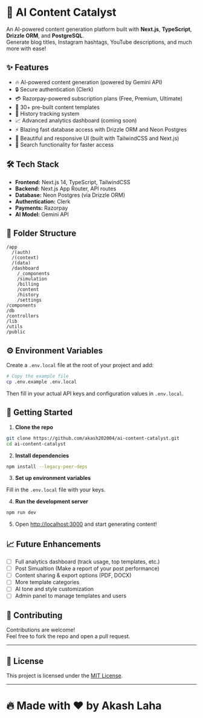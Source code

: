 # 🚀 AI Content Catalyst

An AI-powered content generation platform built with **Next.js**, **TypeScript**, **Drizzle ORM**, and **PostgreSQL**.  
Generate blog titles, Instagram hashtags, YouTube descriptions, and much more with ease!

## ✨ Features

- 🔥 AI-powered content generation (powered by Gemini API)
- 🔒 Secure authentication (Clerk)
- 💳 Razorpay-powered subscription plans (Free, Premium, Ultimate)
- 🧠 30+ pre-built content templates
- 📜 History tracking system
- 📈 Advanced analytics dashboard (coming soon)
- ⚡ Blazing fast database access with Drizzle ORM and Neon Postgres
- 🧩 Beautiful and responsive UI (built with TailwindCSS and Next.js)
- 🔎 Search functionality for faster access

## 🛠️ Tech Stack

- **Frontend:** Next.js 14, TypeScript, TailwindCSS
- **Backend:** Next.js App Router, API routes
- **Database:** Neon Postgres (via Drizzle ORM)
- **Authentication:** Clerk
- **Payments:** Razorpay
- **AI Model:** Gemini API

## 🧩 Folder Structure

```
/app
  /(auth)
  /(context)
  /(data)
  /dashboard
    /_components
    /simulation
    /billing
    /content
    /history
    /settings
/components
/db
/controllers
/lib
/utils
/public
```

## ⚙️ Environment Variables

Create a `.env.local` file at the root of your project and add:

```bash
# Copy the example file
cp .env.example .env.local
```

Then fill in your actual API keys and configuration values in `.env.local`.

## 🧪 Getting Started

1. **Clone the repo**

```bash
git clone https://github.com/akash202004/ai-content-catalyst.git
cd ai-content-catalyst
```

2. **Install dependencies**

```bash
npm install --legacy-peer-deps
```

3. **Set up environment variables**

Fill in the `.env.local` file with your keys.

4. **Run the development server**

```bash
npm run dev
```

5. Open [http://localhost:3000](http://localhost:3000) and start generating content!

## 📈 Future Enhancements

- [ ] Full analytics dashboard (track usage, top templates, etc.)
- [ ] Post Simualtion (Make a report of your post performance)
- [ ] Content sharing & export options (PDF, DOCX)
- [ ] More template categories
- [ ] AI tone and style customization
- [ ] Admin panel to manage templates and users

## 🤝 Contributing

Contributions are welcome!  
Feel free to fork the repo and open a pull request.

---

## 📄 License

This project is licensed under the [MIT License](LICENSE).

---

# 🔥 Made with ❤️ by Akash Laha
